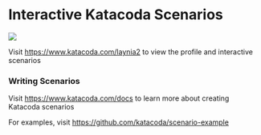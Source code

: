# Interactive Katacoda Scenarios

[![](http://shields.katacoda.com/katacoda/laynia2/count.svg)](https://www.katacoda.com/laynia2 "Get your profile on Katacoda.com")

Visit https://www.katacoda.com/laynia2 to view the profile and interactive scenarios

### Writing Scenarios
Visit https://www.katacoda.com/docs to learn more about creating Katacoda scenarios

For examples, visit https://github.com/katacoda/scenario-example
